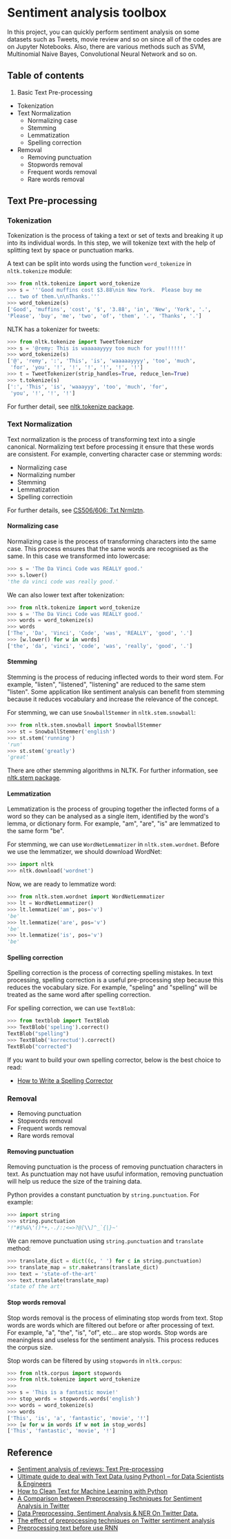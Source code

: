 # Sentiment analysis toolbox

In this project, you can quickly perform sentiment analysis on some datasets such as Tweets, movie review and so on since all of the codes are on Jupyter Notebooks.
Also, there are various methods such as SVM, Multinomial Naive Bayes, Convolutional Neural Network and so on.

## Table of contents

1. Basic Text Pre-processing
* Tokenization
* Text Normalization
  * Normalizing case
  * Stemming
  * Lemmatization
  * Spelling correction
* Removal
  * Removing punctuation
  * Stopwords removal
  * Frequent words removal
  * Rare words removal

## Text Pre-processing

### Tokenization

Tokenization is the process of taking a text or set of texts and breaking it up into its individual words. In this step, we will tokenize text with the help of splitting text by space or punctuation marks.

A text can be split into words using the function `word_tokenize` in `nltk.tokenize` module:

```python
>>> from nltk.tokenize import word_tokenize
>>> s = '''Good muffins cost $3.88\nin New York.  Please buy me
... two of them.\n\nThanks.'''
>>> word_tokenize(s)
['Good', 'muffins', 'cost', '$', '3.88', 'in', 'New', 'York', '.',
'Please', 'buy', 'me', 'two', 'of', 'them', '.', 'Thanks', '.']
```

NLTK has a tokenizer for tweets:

```python
>>> from nltk.tokenize import TweetTokenizer
>>> s = '@remy: This is waaaaayyyy too much for you!!!!!!'
>>> word_tokenize(s)
['@', 'remy', ':', 'This', 'is', 'waaaaayyyy', 'too', 'much',
 'for', 'you', '!', '!', '!', '!', '!', '!']
>>> t = TweetTokenizer(strip_handles=True, reduce_len=True)
>>> t.tokenize(s)
[':', 'This', 'is', 'waaayyy', 'too', 'much', 'for',
 'you', '!', '!', '!']
```

For further detail, see [nltk.tokenize package](https://www.nltk.org/api/nltk.tokenize.html).

### Text Normalization

Text normalization is the process of transforming text into a single canonical. Normalizing text before processing it ensure that these words are consistent. For example, converting character case or stemming words:

* Normalizing case
* Normalizing number
* Stemming
* Lemmatization
* Spelling correctioin

For further details, see [CS506/606: Txt Nrmlztn](http://www.csee.ogi.edu/~sproatr/Courses/TextNorm/).

#### Normalizing case

Normalizing case is the process of transforming characters into the same case. This process ensures that the same words are recognised as the same. In this case we transformed into lowercase:

```python
>>> s = 'The Da Vinci Code was REALLY good.'
>>> s.lower()
'the da vinci code was really good.'
```

We can also lower text after tokenization:

```python
>>> from nltk.tokenize import word_tokenize
>>> s = 'The Da Vinci Code was REALLY good.'
>>> words = word_tokenize(s)
>>> words
['The', 'Da', 'Vinci', 'Code', 'was', 'REALLY', 'good', '.']
>>> [w.lower() for w in words]
['the', 'da', 'vinci', 'code', 'was', 'really', 'good', '.']
```

<!--
#### Normalizing number

Normalizing number is the process of 
-->

#### Stemming

Stemming is the process of reducing inflected words to their word stem. For example, "listen", "listened", "listening" are reduced to the same stem "listen". Some application like sentiment analysis can benefit from stemming because it reduces vocabulary and increase the relevance of the concept.

For stemming, we can use `SnowballStemmer` in `nltk.stem.snowball`:

```python
>>> from nltk.stem.snowball import SnowballStemmer
>>> st = SnowballStemmer('english')
>>> st.stem('running')
'run'
>>> st.stem('greatly')
'great'
```

There are other stemming algorithms in NLTK. For further information, see [nltk.stem package](http://www.nltk.org/api/nltk.stem.html).

#### Lemmatization

Lemmatization is the process of grouping together the inflected forms of a word so they can be analysed as a single item, identified by the word's lemma, or dictionary form. For example, "am", "are", "is" are lemmatized to the same form "be".

For stemming, we can use `WordNetLemmatizer` in `nltk.stem.wordnet`. Before we use the lemmatizer, we should download WordNet:

```python
>>> import nltk
>>> nltk.download('wordnet')
```

Now, we are ready to lemmatize word:

```python
>>> from nltk.stem.wordnet import WordNetLemmatizer
>>> lt = WordNetLemmatizer()
>>> lt.lemmatize('am', pos='v')
'be'
>>> lt.lemmatize('are', pos='v')
'be'
>>> lt.lemmatize('is', pos='v')
'be'
```

#### Spelling correction

Spelling correction is the process of correcting spelling mistakes. In text processing, spelling correction is a useful pre-processing step because this reduces the vocabulary size. For example, "speling" and "spelling" will be treated as the same word after spelling correction.

For spelling correction, we can use `TextBlob`:

```python
>>> from textblob import TextBlob
>>> TextBlob('speling').correct()
TextBlob("spelling")
>>> TextBlob('korrectud').correct()
TextBlob("corrected")
```

If you want to build your own spelling corrector, below is the best choice to read:

* [How to Write a Spelling Corrector](https://norvig.com/spell-correct.html)

### Removal

* Removing punctuation
* Stopwords removal
* Frequent words removal
* Rare words removal

#### Removing punctuation

Removing punctuation is the process of removing punctuation characters in text. As punctuation may not have usuful information, removing punctuation will help us reduce the size of the training data.

Python provides a constant punctuation by `string.punctuation`. For example:

```python
>>> import string
>>> string.punctuation
'!"#$%&\'()*+,-./:;<=>?@[\\]^_`{|}~'
```

We can remove punctuation using `string.punctuation` and `translate` method:

```python
>>> translate_dict = dict((c, ' ') for c in string.punctuation)
>>> translate_map = str.maketrans(translate_dict)
>>> text = 'state-of-the-art'
>>> text.translate(translate_map)
'state of the art'
```

#### Stop words removal

Stop words removal is the process of eliminating stop words from text. Stop words are words which are filtered out before or after processing of text. For example, "a", "the", "is", "of", etc... are stop words. Stop words are meaningless and useless for the sentiment analysis. This process reduces the corpus size.

Stop words can be filtered by using `stopwords` in `nltk.corpus`:

```python
>>> from nltk.corpus import stopwords
>>> from nltk.tokenize import word_tokenize
>>> 
>>> s = 'This is a fantastic movie!'
>>> stop_words = stopwords.words('english')
>>> words = word_tokenize(s)
>>> words
['This', 'is', 'a', 'fantastic', 'movie', '!']
>>> [w for w in words if w not in stop_words]
['This', 'fantastic', 'movie', '!']
```

<!--
http://www.cs.cmu.edu/~mccallum/bow/rainbow/ 
-->

## Reference

* [Sentiment analysis of reviews: Text Pre-processing](https://medium.com/@annabiancajones/sentiment-analysis-of-reviews-text-pre-processing-6359343784fb)
* [Ultimate guide to deal with Text Data (using Python) – for Data Scientists & Engineers](https://www.analyticsvidhya.com/blog/2018/02/the-different-methods-deal-text-data-predictive-python/)
* [How to Clean Text for Machine Learning with Python](https://machinelearningmastery.com/clean-text-machine-learning-python/)
* [A Comparison between Preprocessing Techniques for Sentiment Analysis in Twitter](http://ceur-ws.org/Vol-1748/paper-06.pdf)
* [Data Preprocessing, Sentiment Analysis & NER On Twitter Data.](http://www.iosrjournals.org/iosr-jce/papers/Conf.17014-2017/Volume-2/15.%2073-79.pdf?id=7557)
* [The effect of preprocessing techniques on Twitter sentiment analysis](https://www.researchgate.net/publication/311755864_The_effect_of_preprocessing_techniques_on_Twitter_sentiment_analysis)
* [Preprocessing text before use RNN](https://datascience.stackexchange.com/questions/11402/preprocessing-text-before-use-rnn)